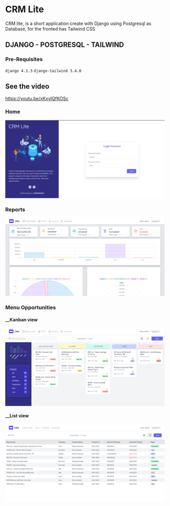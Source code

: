 # CRM Lite
CRM lite, is a short application create with Django using Postgresql as Database, for the fronted has Tailwind CSS


## DJANGO - POSTGRESQL - TAILWIND
### Pre-Requisites
`django 4.1.3`
`django-tailwind 3.4.0`

## See the video
https://youtu.be/xKxyIQfKOSc

### Home
![alt text](https://github.com/Nor-Mand/crm-lite/blob/main/media/project/hero.png)

### Reports
![alt text](https://github.com/Nor-Mand/crm-lite/blob/main/media/project/reports.png)

### Menu Opportunities
#### __Kanban view
![alt text](https://github.com/Nor-Mand/crm-lite/blob/main/media/project/kanban.png)
#### __List view
![alt text](https://github.com/Nor-Mand/crm-lite/blob/main/media/picture_6.png)


